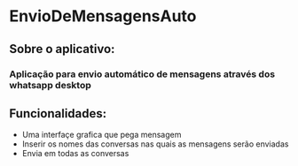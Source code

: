 # EnvioDeMensagensAuto

## Sobre o aplicativo:

### Aplicação para envio automático de mensagens através dos whatsapp desktop


## Funcionalidades:

 - Uma interfaçe grafica que pega mensagem
 - Inserir os nomes das conversas nas quais as mensagens serão enviadas
 - Envia em todas as conversas
